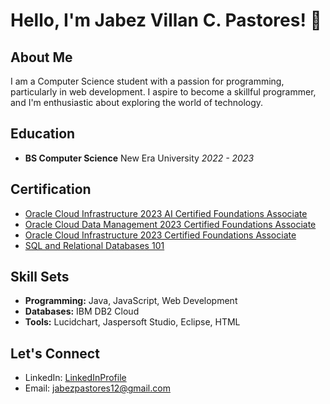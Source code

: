 
<!--
**JabezPastores/JabezPastores** is a ✨ _special_ ✨ repository because its `README.md` (this file) appears on your GitHub profile.
--> 

# Hello, I'm Jabez Villan C. Pastores! 👋

## About Me

I am a Computer Science student with a passion for programming, particularly in web development. I aspire to become a skillful programmer, and I'm enthusiastic about exploring the world of technology.

## Education

- **BS Computer Science**
  New Era University
  *2022 - 2023*

## Certification

- [Oracle Cloud Infrastructure 2023 AI Certified Foundations Associate]([Certification_Links/AI_Foundations_Associate_Certification.pdf](https://catalog-education.oracle.com/pls/certview/sharebadge?id=799B01EE638973845B36FE71D955CF01A32BDAAB82DBD54D0501465CEED8F33B))
- [Oracle Cloud Data Management 2023 Certified Foundations Associate]([Certification_Links/Data_Management_Foundations_Associate_Certification.pdf](https://catalog-education.oracle.com/pls/certview/sharebadge?id=FC89612E6E83F29C0471797FFA8D94A0B8CDE05D0D605B31490B992D1368803F))
- [Oracle Cloud Infrastructure 2023 Certified Foundations Associate]([Certification_Links/OCI_Foundations_Associate_Certification.pdf](https://catalog-education.oracle.com/pls/certview/sharebadge?id=403B95F350348634F3B8535358B2037670D63837D0C986621AEA997D414922FB))
- [SQL and Relational Databases 101]([Certification_Links/SQL_Relational_Databases_101_Certification.pdf](https://courses.cognitiveclass.ai/certificates/db9212e7406a4ca8b1f1f2f02640c56f))


## Skill Sets

- **Programming:** Java, JavaScript, Web Development
- **Databases:** IBM DB2 Cloud
- **Tools:** Lucidchart, Jaspersoft Studio, Eclipse, HTML

## Let's Connect

- LinkedIn: [LinkedInProfile](https://www.linkedin.com/in/jabez-villan-pastores-637ab2268/)
- Email: [jabezpastores12@gmail.com](mailto:jabezpastores12@gmail.com)
